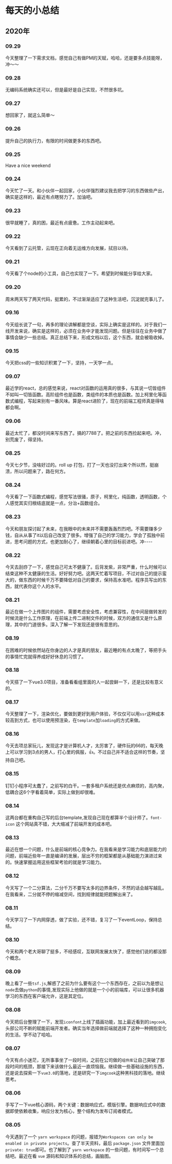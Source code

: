 # 每天的小总结

## 2020年

### 09.29

今天整理了一下需求文档，感觉自己有做PM的天赋，哈哈，还是要多点技能呀，冲～～

### 09.28

无编码系统确实还可以，但是最好是自己实现，不然很多坑。

### 09.27

想回家了，就这么简单～

### 09.26

提升自己的执行力，有限的时间做更多的东西吧。

### 09.25

Have a nice weekend

### 09.24

今天忙了一天。和小伙伴一起回家，小伙伴强烈建议我去把学习的东西做些产出，确实是这样的，最近有点瞎努力了。加油吧。

### 09.23

很早就睡了，真的困，最近有点疲惫。工作主动起来吧。

### 09.22

今天看到了云托管，云现在正向着无运维方向发展，拭目以待。

### 09.21

今天看了个node的小工具，自己也实现了一下。希望到时候能分享给大家。

### 09.20

周末两天写了两天代码，挺累的，不过渐渐适应了这种生活吧，沉淀就完事儿了。

### 09.16

今天组长说了一句，再多的理论讲解都是空谈，实际上确实是这样的。对于我们一线开发来说，确实是这样的，必须在业务中才能发现问题。但是往往在业务中做了事情会缺少一些总结。真正总结下来，形成文档以后，这个东西，就会被吸收掉。

### 09.15

今天把css的一些知识积累了一下，坚持，一天学一点。

### 09.07

最近学的react，总的感觉来说，react对函数的运用真的很多，与其说一切皆组件不如叫一切皆函数。高阶组件也是函数，类组件的本质也是函数。加上柯里化等函数式编程，写起来别有一番风味。算是react进阶了，现在的前端工程师真是得啥都会啊。

### 09.06

最近太忙了，都没时间来写东西了。搞的7788了。把之前的东西捡起来吧。冲，别荒废了，得坚持。

### 08.25

今天七夕节，没啥好过的。roll up 打包，打了一天也没打出来个所以然，挺崩溃，所以问题来了，路在何方。

### 08.24

今天看了一下函数式编程，感觉写法很骚，原子，柯里化，纯函数，透明函数，个人感觉其实归根结底就是一点，分治+函数组合。

### 08.23

今天和朋友探讨起了未来，在我眼中的未来并不需要轰轰烈烈吧。不需要赚多少钱，自从从事了it以后自己改变了很多。增强了自己的学习能力，学会了孤独中前进，思考问题的方式，也更加耐心了，继续朝着心里的目标前进吧。冲----

### 08.22

今天去刮痧了一下，感觉自己可太不健康了。后背发紫，非常严重，什么时候可以结束这种不太健康的生活。好好努力吧。这两天忙着写项目，不过对自己的提示蛮大的，做东西的时候千万不要降低对自己的要求，保持高水准吧。程序员写出的东西，就代表你这个人的水平。

### 08.21

最近在做一个上传图片的组件，需要考虑安全性，考虑兼容性，在中间层做转发的时候流是什么工作原理，在前端上传二进制文件的时候，双方的通信又是什么原理，其中的门道很多。深入了解一下发现还是很有意思的。

### 08.19

在困难的时候依然站在你身边的人才是真的朋友，最近睡的有点太晚了，等把手头的事情忙完就得养成好好休息的习惯了。

### 08.18

今天搭了一下vue3.0项目，准备看看组里面的人一起尝鲜一下，还是比较有意义的。

### 08.17

今天整理了一下，渲染优化，要做到更好到用户体验，不仅仅可以用`ssr`这种成本较高到方式，也可以使用预渲染，在`template`加`loading`的方式来做。

### 08.16

今天去项总家玩儿，发现这才是计算机人才，太厉害了，硬件玩的66的，每天晚上可以学习到3点的男人，打心里的佩服，👍。不过自己并不适合这样的节奏，坚持自己吧。

### 08.15

钉钉小程序可太蠢了，之前写的白干。一套多租户系统还是优点麻烦的，高内聚，低耦合这6个字看着简单，实际上做到却很难。

### 08.14

这两台都在重构自己写的后台template,发现自己现在都算半个设计师了。`font-icon` 这个网站真不错，大大缩减了前端开发的成本吧。

### 08.13

最近在想一个问题，什么是前端的核心竞争力。在我看来是学习能力和底层能力的问题，前端近些年一直是编译的发展，层出不穷的框架都是从基础能力演进过来的。快速掌握运用这些框架考验的就是学习能力。

### 08.12

今天写了一个二分算法，二分千万不要写太多的边界条件，不然的话会越写越乱。在我看来，二分就不停的缩减空间，找到规律就能把题解出来了。

### 08.11

今天学习了一下内网穿透，做了实验，还不错，复习了一下eventLoop，保持总结。

### 08.10

今天和两个老大哥聊了挺多，不经感叹，互联网发展太快了，感觉他们说的都没那个概念。

### 08.09

晚上看了一些`tsf.js`,解惑了之前为什么要有这个一个东西存在，之前以为是想让`node`去做`python`的事情,发现实际上他做的就是一个小的前端库，可以让很多机器学习的东西在客户端允许，这是其定位。

### 08.08

今天把后台整理了一下，发现`iconfont`上线了插画功能，加上最近看到的`imgcook`,头部公司不断的赋能前端开发者。确实当年选择做前端就选择了这种一种拥抱变化的生活。学不动了哈哈。

### 08.07

今天有点小迷茫，无所事事坐了一段时间，之前在公司做的`组件库`让自己突破了那段时间的瓶颈，那接下来该做什么最近一直烦恼我。继续做一些基础设施的东西，还是说去探索一下`vue3.0`的落地，还是研究一下`imgcook`这种黑科技的落地。继续思考。

### 08.06

手写了一下vue核心源码，两个关键：数据响应式，模版引擎。数据响应式中的数据即使依赖收集，响应分发为核心，整个结构为发布订阅者模式。

### 08.05

今天遇到了一个 `yarn workspace` 的问题，报错为`Workspaces can only be enabled in private projects`。查了半天资料，最后 `package.json` 文件里面加`private: true`即可。也了解到了 `yarn workspace` 的一些问题，有时间写一个总结吧。最近在看 `vue` 源码和知识体系的总结，画脑图。
